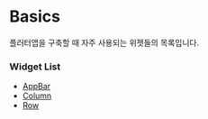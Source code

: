# Basics

플러터앱을 구축할 때 자주 사용되는 위젯들의 목록입니다.

### Widget List

- [AppBar](https://github.com/ChanhyukPark-Tech/flutter-widget-tutorial/blob/main/Basics/AppBar.md)
- [Column](https://github.com/ChanhyukPark-Tech/flutter-widget-tutorial/blob/main/Basics/Column.md)
- [Row](https://github.com/ChanhyukPark-Tech/flutter-widget-tutorial/blob/main/Basics/Row.md)
